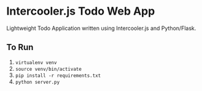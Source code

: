 Intercooler.js Todo Web App
===========================

Lightweight Todo Application written using Intercooler.js and Python/Flask.

## To Run
 1. `virtualenv venv`
 2. `source venv/bin/activate`
 3. `pip install -r requirements.txt`
 4. `python server.py`
